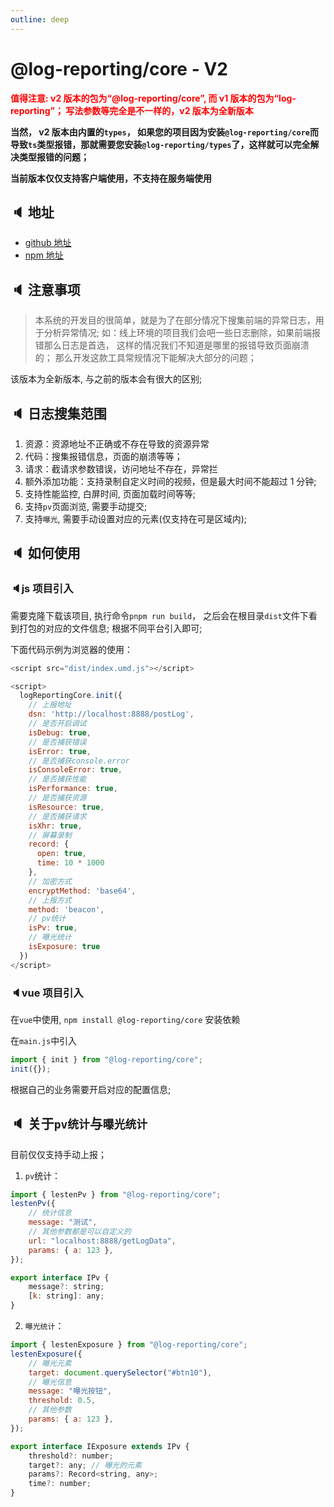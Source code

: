 ```yaml
---
outline: deep
---
```


# @log-reporting/core - V2

**<font color="#ff0000">值得注意: v2 版本的包为“@log-reporting/core”, 而 v1 版本的包为“log-reporting”； 写法参数等完全是不一样的，v2 版本为全新版本</font>**

**当然， v2 版本由内置的`types`， 如果您的项目因为安装`@log-reporting/core`而导致`ts`类型报错，那就需要您安装`@log-reporting/types`了，这样就可以完全解决类型报错的问题；**

**当前版本仅仅支持客户端使用，不支持在服务端使用**

## 🔈 地址

- [github 地址](https://github.com/wangxiaoze-view/log-repeorting/blob/main/packages/core/README.md)
- [npm 地址](https://www.npmjs.com/package/@log-reporting/core)

## 🔈 注意事项

> 本系统的开发目的很简单，就是为了在部分情况下搜集前端的异常日志，用于分析异常情况;
> 如：线上环境的项目我们会吧一些日志删除，如果前端报错那么日志是首选， 这样的情况我们不知道是哪里的报错导致页面崩溃的；
> 那么开发这款工具常规情况下能解决大部分的问题；

该版本为全新版本, 与之前的版本会有很大的区别;

## 🔈 日志搜集范围

1. 资源：资源地址不正确或不存在导致的资源异常
2. 代码：搜集报错信息，页面的崩溃等等；
3. 请求：截请求参数错误，访问地址不存在，异常拦
4. 额外添加功能：支持录制自定义时间的视频，但是最大时间不能超过 1 分钟;
5. 支持性能监控, 白屏时间, 页面加载时间等等; <Badge type="tip" text="新版本支持" />
6. 支持`pv`页面浏览, 需要手动提交; <Badge type="tip" text="新版本支持" />
7. 支持`曝光`, 需要手动设置对应的元素(仅支持在可是区域内); <Badge type="tip" text="新版本支持" />

## 🔈 如何使用

### 🔈js 项目引入

需要克隆下载该项目, 执行命令`pnpm run build`， 之后会在根目录`dist`文件下看到打包的对应的文件信息; 根据不同平台引入即可;

下面代码示例为浏览器的使用：

```js
<script src="dist/index.umd.js"></script>

<script>
  logReportingCore.init({
    // 上报地址
    dsn: 'http://localhost:8888/postLog',
    // 是否开启调试
    isDebug: true,
    // 是否捕获错误
    isError: true,
    // 是否捕获console.error
    isConsoleError: true,
    // 是否捕获性能
    isPerformance: true,
    // 是否捕获资源
    isResource: true,
    // 是否捕获请求
    isXhr: true,
    // 屏幕录制
    record: {
      open: true,
      time: 10 * 1000
    },
    // 加密方式
    encryptMethod: 'base64',
    // 上报方式
    method: 'beacon',
    // pv统计
    isPv: true,
    // 曝光统计
    isExposure: true
  })
</script>
```

### 🔈vue 项目引入

在`vue`中使用,
`npm install @log-reporting/core` 安装依赖

在`main.js`中引入

```js
import { init } from "@log-reporting/core";
init({});
```

根据自己的业务需要开启对应的配置信息;

## 🔈 关于`pv统计`与`曝光统计`

目前仅仅支持手动上报；

1. `pv`统计：

```js
import { lestenPv } from "@log-reporting/core";
lestenPv({
	// 统计信息
	message: "测试",
	// 其他参数都是可以自定义的
	url: "localhost:8888/getLogData",
	params: { a: 123 },
});

export interface IPv {
	message?: string;
	[k: string]: any;
}
```

2. `曝光统计`：

```js
import { lestenExposure } from "@log-reporting/core";
lestenExposure({
	// 曝光元素
	target: document.querySelector("#btn10"),
	// 曝光信息
	message: "曝光按钮",
	threshold: 0.5,
	// 其他参数
	params: { a: 123 },
});

export interface IExposure extends IPv {
	threshold?: number;
	target?: any; // 曝光的元素
	params?: Record<string, any>;
	time?: number;
}
```
